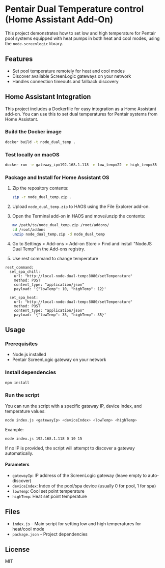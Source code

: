 # Pentair Dual Temperature control (Home Assistant Add-On)

This project demonstrates how to set low and high temperature for Pentair pool systems equipped with heat pumps in both heat and cool modes, using the `node-screenlogic` library.

## Features
- Set pool temperature remotely for heat and cool modes
- Discover available ScreenLogic gateways on your network
- Handles connection timeouts and fallback discovery


## Home Assistant Integration

This project includes a Dockerfile for easy integration as a Home Assistant add-on. You can use this to set dual temperatures for Pentair systems from Home Assistant.

### Build the Docker image
```bash
docker build -t node_dual_temp .
```

### Test locally on macOS
```bash
docker run -e gateway_ip=192.168.1.118 -e low_temp=22 -e high_temp=35 -e device_index=0 node_dual_temp
```


### Package and Install for Home Assistant OS
1. Zip the repository contents:
	```bash
	zip -r node_dual_temp.zip .
	```
2. Upload `node_dual_temp.zip` to HAOS using the File Explorer add-on.
3. Open the Terminal add-on in HAOS and move/unzip the contents:
	```bash
	mv /path/to/node_dual_temp.zip /root/addons/
	cd /root/addons
	unzip node_dual_temp.zip -d node_dual_temp
	```
4. Go to Settings > Add-ons > Add-on Store > Find and install "NodeJS Dual Temp" in the Add-ons registry.

5. Use rest command to change temperature

```
rest_command:
  set_spa_chill:
    url: "http://local-node-dual-temp:8080/setTemperature"
    method: POST
    content_type: "application/json"
    payload: '{"lowTemp": 10, "highTemp": 12}'

  set_spa_heat:
    url: "http://local-node-dual-temp:8080/setTemperature"
    method: POST
    content_type: "application/json"
    payload: '{"lowTemp": 33, "highTemp": 35}'
```

## Usage

### Prerequisites
- Node.js installed
- Pentair ScreenLogic gateway on your network

### Install dependencies
```bash
npm install
```


### Run the script
You can run the script with a specific gateway IP, device index, and temperature values:
```bash
node index.js <gatewayIp> <deviceIndex> <lowTemp> <highTemp>
```
Example:
```bash
node index.js 192.168.1.118 0 10 15
```
If no IP is provided, the script will attempt to discover a gateway automatically.

#### Parameters
- `gatewayIp`: IP address of the ScreenLogic gateway (leave empty to auto-discover)
- `deviceIndex`: Index of the pool/spa device (usually 0 for pool, 1 for spa)
- `lowTemp`: Cool set point temperature
- `highTemp`: Heat set point temperature

## Files
- `index.js` - Main script for setting low and high temperatures for heat/cool mode
- `package.json` - Project dependencies

## License
MIT
